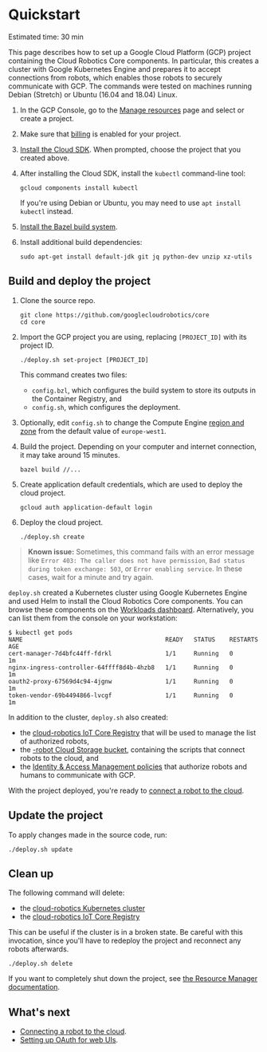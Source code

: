 # Quickstart

Estimated time: 30 min

This page describes how to set up a Google Cloud Platform (GCP) project
containing the Cloud Robotics Core components.
In particular, this creates a cluster with Google Kubernetes Engine and prepares
it to accept connections from robots, which enables those robots to securely
communicate with GCP.
The commands were tested on machines running Debian (Stretch) or Ubuntu (16.04
and 18.04) Linux.

1. In the GCP Console, go to the [Manage resources][resource-manager] page and
   select or create a project.
1. Make sure that [billing][modify-project] is enabled for your project.
1. [Install the Cloud SDK][cloud-sdk]. When prompted, choose the project that you created above.
1. After installing the Cloud SDK, install the `kubectl` command-line tool:

    ```
    gcloud components install kubectl
    ```

    If you're using Debian or Ubuntu, you may need to use `apt install kubectl` instead.

1. [Install the Bazel build system][install-bazel].

1. Install additional build dependencies:

    ```
    sudo apt-get install default-jdk git jq python-dev unzip xz-utils
    ```

[resource-manager]: https://console.cloud.google.com/cloud-resource-manager
[modify-project]: https://cloud.google.com/billing/docs/how-to/modify-project
[cloud-sdk]: https://cloud.google.com/sdk/docs/
[install-bazel]: https://github.com/bazelbuild/bazel/blob/0.22.0/site/docs/install-ubuntu.md

## Build and deploy the project

1. Clone the source repo.

    ```
    git clone https://github.com/googlecloudrobotics/core
    cd core
    ```

1. Import the GCP project you are using, replacing `[PROJECT_ID]` with its project ID.

    ```
    ./deploy.sh set-project [PROJECT_ID]
    ```

    This command creates two files:

    * `config.bzl`, which configures the build system to store its outputs in the Container Registry, and
    * `config.sh`, which configures the deployment.

1. Optionally, edit `config.sh` to change the Compute Engine [region and zone](https://cloud.google.com/compute/docs/regions-zones/) from the default value of `europe-west1`.

1. Build the project. Depending on your computer and internet connection, it may take around 15 minutes.

    ```
    bazel build //...
    ```

1. Create application default credentials, which are used to deploy the cloud project.

    ```
    gcloud auth application-default login
    ```

1. Deploy the cloud project.

    ```
    ./deploy.sh create
    ```

> **Known issue:**
> Sometimes, this command fails with an error message like
> `Error 403: The caller does not have permission`,
> `Bad status during token exchange: 503`, or
> `Error enabling service`.
> In these cases, wait for a minute and try again.

`deploy.sh` created a Kubernetes cluster using Google Kubernetes Engine and used Helm to install the Cloud Robotics Core components.
You can browse these components on the [Workloads dashboard](https://console.cloud.google.com/kubernetes/workload).
Alternatively, you can list them from the console on your workstation:

```
$ kubectl get pods
NAME                                        READY   STATUS    RESTARTS   AGE
cert-manager-7d4bfc44ff-fdrkl               1/1     Running   0          1m
nginx-ingress-controller-64ffff8d4b-4hzb8   1/1     Running   0          1m
oauth2-proxy-67569d4c94-4jgnw               1/1     Running   0          1m
token-vendor-69b4494866-lvcgf               1/1     Running   0          1m
```

In addition to the cluster, `deploy.sh` also created:

* the [cloud-robotics IoT Core Registry](https://console.cloud.google.com/iot/registries) that will be used to manage the list of authorized robots,
* the [-robot Cloud Storage bucket](https://console.cloud.google.com/storage/browser), containing the scripts that connect robots to the cloud, and
* the [Identity & Access Management policies](https://console.cloud.google.com/iam-admin/iam) that authorize robots and humans to communicate with GCP.

With the project deployed, you're ready to [connect a robot to the cloud](how-to/connecting-robot.md).

## Update the project

To apply changes made in the source code, run:

```
./deploy.sh update
```

## Clean up

The following command will delete:

* the [cloud-robotics Kubernetes cluster](https://console.cloud.google.com/kubernetes/list)
* the [cloud-robotics IoT Core Registry](https://console.cloud.google.com/iot/registries)

This can be useful if the cluster is in a broken state.
Be careful with this invocation, since you'll have to redeploy the project and reconnect any robots afterwards.

```
./deploy.sh delete
```

If you want to completely shut down the project, see [the Resource Manager documentation](https://cloud.google.com/resource-manager/docs/creating-managing-projects#shutting_down_projects).

## What's next

* [Connecting a robot to the cloud](how-to/connecting-robot.md).
* [Setting up OAuth for web UIs](how-to/setting-up-oauth.md).
